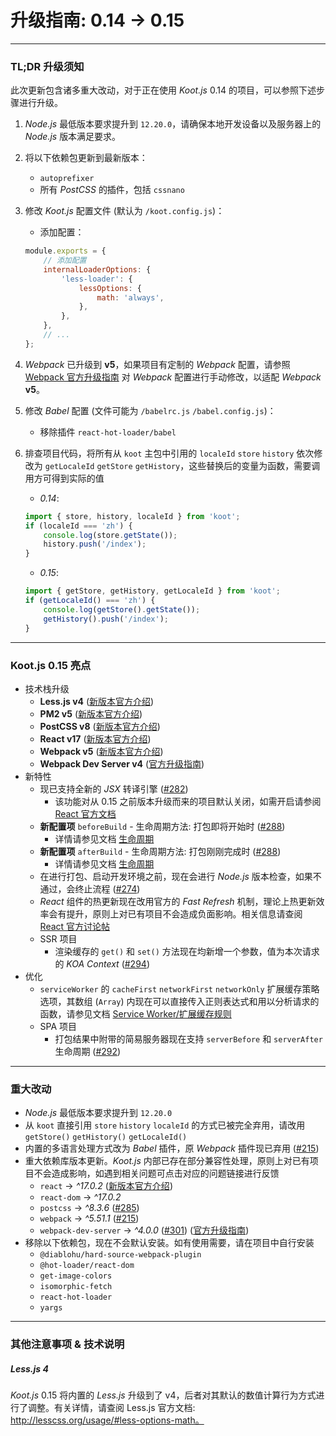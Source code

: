 # 升级指南: 0.14 -> 0.15

---

### TL;DR 升级须知

此次更新包含诸多重大改动，对于正在使用 _Koot.js_ 0.14 的项目，可以参照下述步骤进行升级。

1. _Node.js_ 最低版本要求提升到 `12.20.0`，请确保本地开发设备以及服务器上的 _Node.js_ 版本满足要求。

2. 将以下依赖包更新到最新版本：

    - `autoprefixer`
    - 所有 _PostCSS_ 的插件，包括 `cssnano`

3. 修改 _Koot.js_ 配置文件 (默认为 `/koot.config.js`)：

    - 添加配置：

    ```javascript
    module.exports = {
        // 添加配置
        internalLoaderOptions: {
            'less-loader': {
                lessOptions: {
                    math: 'always',
                },
            },
        },
        // ...
    };
    ```

4. _Webpack_ 已升级到 **v5**，如果项目有定制的 _Webpack_ 配置，请参照 [Webpack 官方升级指南](https://webpack.js.org/migrate/5/) 对 _Webpack_ 配置进行手动修改，以适配 _Webpack_ **v5**。

5. 修改 _Babel_ 配置 (文件可能为 `/babelrc.js` `/babel.config.js`)：

    - 移除插件 `react-hot-loader/babel`

6. 排查项目代码，将所有从 `koot` 主包中引用的 `localeId` `store` `history` 依次修改为 `getLocaleId` `getStore` `getHistory`，这些替换后的变量为函数，需要调用方可得到实际的值

    - _0.14_:

    ```javascript
    import { store, history, localeId } from 'koot';
    if (localeId === 'zh') {
        console.log(store.getState());
        history.push('/index');
    }
    ```

    - _0.15_:

    ```javascript
    import { getStore, getHistory, getLocaleId } from 'koot';
    if (getLocaleId() === 'zh') {
        console.log(getStore().getState());
        getHistory().push('/index');
    }
    ```

---

### Koot.js 0.15 亮点

-   技术栈升级
    -   **Less.js v4** ([新版本官方介绍](https://github.com/less/less.js/releases/tag/v4.0.0))
    -   **PM2 v5** ([新版本官方介绍](https://github.com/Unitech/pm2/releases/tag/5.0.0))
    -   **PostCSS v8** ([新版本官方介绍](https://evilmartians.com/chronicles/postcss-8-plugin-migration))
    -   **React v17** ([新版本官方介绍](https://reactjs.org/blog/2020/10/20/react-v17.html))
    -   **Webpack v5** ([新版本官方介绍](https://webpack.js.org/blog/2020-10-10-webpack-5-release))
    -   **Webpack Dev Server v4** ([官方升级指南](https://github.com/webpack/webpack-dev-server/blob/master/migration-v4.md))
-   新特性
    -   现已支持全新的 _JSX_ 转译引擎 ([#282](https://github.com/cmux/koot/issues/282))
        -   该功能对从 0.15 之前版本升级而来的项目默认关闭，如需开启请参阅 [React 官方文档](https://reactjs.org/blog/2020/09/22/introducing-the-new-jsx-transform.html)
    -   **新配置项** `beforeBuild` - 生命周期方法: 打包即将开始时 ([#288](https://github.com/cmux/koot/issues/288))
        -   详情请参见文档 [生命周期](https://koot.js.org/#/life-cycle?id=打包)
    -   **新配置项** `afterBuild` - 生命周期方法: 打包刚刚完成时 ([#288](https://github.com/cmux/koot/issues/288))
        -   详情请参见文档 [生命周期](https://koot.js.org/#/life-cycle?id=打包)
    -   在进行打包、启动开发环境之前，现在会进行 _Node.js_ 版本检查，如果不通过，会终止流程 ([#274](https://github.com/cmux/koot/issues/274))
    -   _React_ 组件的热更新现在改用官方的 _Fast Refresh_ 机制，理论上热更新效率会有提升，原则上对已有项目不会造成负面影响。相关信息请查阅 [React 官方讨论帖](https://github.com/facebook/react/issues/16604)
    -   SSR 项目
        -   渲染缓存的 `get()` 和 `set()` 方法现在均新增一个参数，值为本次请求的 _KOA Context_ ([#294](https://github.com/cmux/koot/issues/294))
-   优化
    -   `serviceWorker` 的 `cacheFirst` `networkFirst` `networkOnly` 扩展缓存策略选项，其数组 (`Array`) 内现在可以直接传入正则表达式和用以分析请求的函数，请参见文档 [Service Worker/扩展缓存规则](/pwa?id=扩展缓存规则)
    -   SPA 项目
        -   打包结果中附带的简易服务器现在支持 `serverBefore` 和 `serverAfter` 生命周期 ([#292](https://github.com/cmux/koot/issues/292))

---

### 重大改动

-   _Node.js_ 最低版本要求提升到 `12.20.0`
-   从 `koot` 直接引用 `store` `history` `localeId` 的方式已被完全弃用，请改用 `getStore()` `getHistory()` `getLocaleId()`
-   内置的多语言处理方式改为 _Babel_ 插件，原 _Webpack_ 插件现已弃用 ([#215](https://github.com/cmux/koot/issues/215))
-   重大依赖库版本更新。_Koot.js_ 内部已存在部分兼容性处理，原则上对已有项目不会造成影响，如遇到相关问题可点击对应的问题链接进行反馈
    -   `react` -> _^17.0.2_ ([新版本官方介绍](https://reactjs.org/blog/2020/10/20/react-v17.html))
    -   `react-dom` -> _^17.0.2_
    -   `postcss` -> _^8.3.6_ ([#285](https://github.com/cmux/koot/issues/285))
    -   `webpack` -> _^5.51.1_ ([#215](https://github.com/cmux/koot/issues/215))
    -   `webpack-dev-server` -> _^4.0.0_ ([#301](https://github.com/cmux/koot/issues/301)) ([官方升级指南](https://github.com/webpack/webpack-dev-server/blob/master/migration-v4.md))
-   移除以下依赖包，现在不会默认安装。如有使用需要，请在项目中自行安装
    -   `@diablohu/hard-source-webpack-plugin`
    -   `@hot-loader/react-dom`
    -   `get-image-colors`
    -   `isomorphic-fetch`
    -   `react-hot-loader`
    -   `yargs`

---

### 其他注意事项 & 技术说明

##### Less.js 4

_Koot.js_ 0.15 将内置的 _Less.js_ 升级到了 v4，后者对其默认的数值计算行为方式进行了调整。有关详情，请查阅 Less.js 官方文档: http://lesscss.org/usage/#less-options-math。
